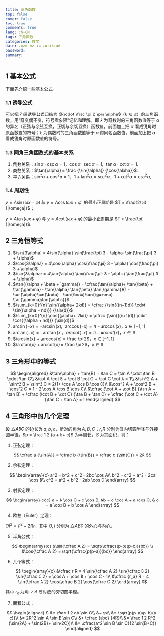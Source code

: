 ```yaml
---
title: 三角函数
top: false
cover: false
toc: true
comments: true
lang: zh-CN
tags: 三角函数
categories: 数学
date: 2020-02-14 20:13:46
password:
summary:
---
```


## 1 基本公式

下面先介绍一些基本公式。

### 1.1 诱导公式

可以把 7 组诱导公式归结为 $k\cdot \frac \pi 2 \pm \alpha$（$k\in \mathbb{Z}$）的三角函数，用“奇变偶不变，符号看象限”记忆和理解。即 $k$ 为奇数时的三角函数值等于 $\alpha$ 的异名（正弦与余弦互换，正切与余切互换）函数值，前面加上把 $\alpha$ 看成锐角时原函数值的符号；$k$ 为偶数时的三角函数值等于 $\alpha$ 的同名函数值，前面加上把 $\alpha$ 看成锐角时原函数值的符号。

### 1.3 同角三角函数式的基本关系

1. 倒数关系：$\sin{\alpha} \cdot \csc{\alpha}=1$，$\cos{\alpha} \cdot \sec{\alpha}=1$，$\tan{\alpha} \cdot \cot{\alpha}=1$.
2. 商数关系：$\tan{\alpha} = \frac {\sin{\alpha}} {\cos{\alpha}}$.
3. 平方关系：$\sin^2{\alpha} + \cos^2{\alpha} = 1$，$1 + \tan^2{\alpha} = \sec^2{\alpha}$，$1 + \cot^2{\alpha} = \csc^2{\alpha}$.


### 1.4 周期性

$y=A\sin(\omega x + \varphi)$ 与 $y=A\cos(\omega x + \varphi)$ 的最小正周期是 $T = \frac{2\pi}{|\omega|}$；

$y=A\tan(\omega x + \varphi)$ 与 $y=A\cot(\omega x + \varphi)$ 的最小正周期是 $T = \frac{\pi}{|\omega|}$.

## 2 三角恒等式

1. $\sin{3\alpha} = 4\sin{\alpha} \sin(\frac{\pi} 3 - \alpha)  \sin(\frac{\pi} 3 + \alpha)$
2. $\cos{3\alpha} = 4\cos{\alpha} \cos(\frac{\pi} 3 - \alpha)  \cos(\frac{\pi} 3 + \alpha)$
3. $\tan{3\alpha} = 4\tan{\alpha} \tan(\frac{\pi} 3 - \alpha)  \tan(\frac{\pi} 3 + \alpha)$
4. $\tan{(\alpha + \beta + \gamma)} = \cfrac{\tan{\alpha}+ \tan{\beta} + \tan{\gamma} - \tan{\alpha} \tan{\beta} \tan{\gamma}}{1 - \tan{\alpha}\tan{\beta} - \tan{\beta}\tan{\gamma} - \tan{\gamma}\tan{\alpha}}$
5. $\sum_{k=0}^{n} \sin{(\alpha+ 2kd)} = \cfrac {\sin{((n+1)d)} \cdot \sin{(\alpha + nd)}} {\sin{d}}$
6. $\sum_{k=0}^{n} \cos{(\alpha+ 2kd)} = \cfrac {\sin{((n+1)d)} \cdot \cos{(\alpha + nd)}} {\sin{d}}$
7. $\arcsin(-x) = - \arcsin(x)$，$\arccos(-x) = \pi - \arccos(x)$，$x \in [-1,1]$
8. $\arctan(-x) = - \arctan(x)$，$arccot(-x) = \pi - arccot(x)$，$x \in \mathbb{R}$
9. $\arcsin{x} + \arccos{x} = \frac \pi 2$，$x\in [-1,1]$
10. $\arctan{x} + arccot{x} = \frac \pi 2$，$x\in \mathbb{R}$

## 3 三角形中的等式

$$
\begin{aligned}
&\tan{\alpha} + \tan{B} + \tan C = \tan A \cdot \tan B \cdot \tan C\\
&\cot A \cot B + \cot B \cot C + \cot C \cot A = 1\\
&\sin^2 A + \sin^2 B + \sin^2 C = 2(1+ \cos A \cos B \cos C)\\
&\cos^2 A + \cos^2 B + \cos^2 C = 1 - 2 \cos A \cos B \cos C\\
&\cfrac {\cot A + \cot B} {\tan A + \tan B} + \cfrac {\cot B + \cot C} {\tan B + \tan C} + \cfrac {\cot C + \cot A} {\tan C + \tan A} = 1
\end{aligned}
$$

## 4 三角形中的几个定理

设 $\triangle ABC$ 的边长为 $a, b, c$，所对的角为 $A, B, C$；$r, R$ 分别为其内切圆半径与外接圆半径，$p = \frac 1 2 (a + b+ c)$ 为半周长，$S$ 为其面积，则：

1. 正弦定理：

$$
\cfrac a {\sin{A}} = \cfrac b {\sin{B}} = \cfrac c {\sin{C}} = 2R
$$

2. 余弦定理：

$$
\begin{array}{c}
a^2 = b^2 + c^2 - 2bc \cos A\\
b^2 = c^2 + a^2 - 2ca \cos B\\
c^2 = a^2 + b^2 - 2ab \cos C
\end{array}
$$

3. 射影定理：

$$
\begin{array}{ccc}
a = b \cos C + c \cos B, &b = c \cos A + a \cos C, & c = a \cos B + b \cos A
\end{array}
$$

4. 欧拉（Euler）定理：

$OI^2 = R^2 - 2Rr$，其中 $O, I$ 分别为 $\triangle ABC$ 的外心与内心。

5. 半角公式：

$$
\begin{array}{c}
&\sin{\cfrac A 2} = \sqrt{\cfrac{(p-b)(p-c)}{bc}} \\
&\cos{\cfrac A 2} = \sqrt{\cfrac{p(p-a)}{bc}} 
\end{array}
$$

6. 几个等式：

$$
\begin{array}{c}
&\cfrac r R = 4 \sin{\cfrac A 2} \sin{\cfrac B 2} \sin{\cfrac C 2} = \cos A + \cos B + \cos C - 1\\
&\cfrac {r_a} R =  4 \sin{\cfrac A 2} \cos{\cfrac B 2} \cos{\cfrac C 2}
\end{array}
$$

其中 $r_a$ 为角 $\angle A$ 所对应的旁切圆半径。

7. 面积公式：

$$
\begin{aligned}
S &= \frac 1 2 ab \sin C\\
&= rp\\
&= \sqrt{p(p-a)(p-b)(p-c)}\\
&= 2R^2 \sin A \sin B \sin C\\
&= \cfrac {abc} {4R}\\
&= \frac 1 2 R^2 (\sin{2A} + \sin{2B}+ \sin{2C})\\
&= \cfrac{a^2 \sin B \sin C}{2 \sin(B+C)}
\end{aligned}
$$